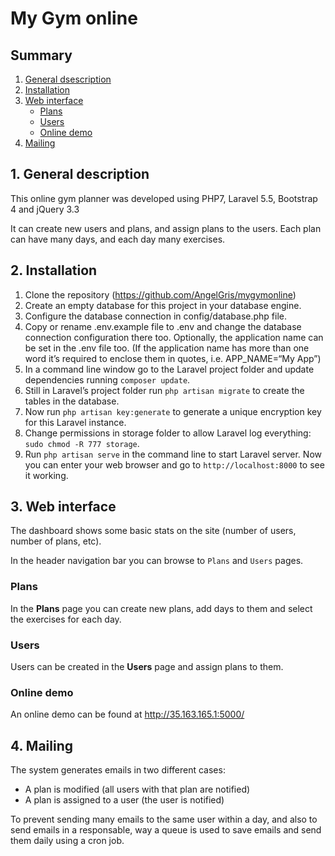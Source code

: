 # My Gym online

## Summary
1. [General dsescription](#generalDescription)
2. [Installation](#installation)
3. [Web interface](#webInterface)
    - [Plans](#webInterfacePlans)
    - [Users](#webInterfaceUsers)
    - [Online demo](#webInterfaceOnlineDemo)
4. [Mailing](#mailing)

<a name="generalDescription"></a>
## 1. General description
This online gym planner was developed using PHP7, Laravel 5.5, Bootstrap 4 and jQuery 3.3

It can create new users and plans, and assign plans to the users. Each plan can have many days, and each day many exercises.

<a name="installation"></a>
## 2. Installation
1. Clone the repository (https://github.com/AngelGris/mygymonline)
2. Create an empty database for this project in your database engine.
3. Configure the database connection in config/database.php file.
4. Copy or rename .env.example file to .env and change the database connection configuration there too. Optionally, the application name can be set in the .env file too. (If the application name has more than one word it’s required to enclose them in quotes, i.e. APP_NAME=“My App”)
5. In a command line window go to the Laravel project folder and update dependencies running `composer update`.
6. Still in Laravel’s project folder run `php artisan migrate` to create the tables in the database.
7. Now run `php artisan key:generate` to generate a unique encryption key for this Laravel instance.
8. Change permissions in storage folder to allow Laravel log everything: `sudo chmod -R 777 storage`.
9. Run `php artisan serve` in the command line to start Laravel server. Now you can enter your web browser and go to `http://localhost:8000` to see it working.

<a name="webInterface"></a>
## 3. Web interface
The dashboard shows some basic stats on the site (number of users, number of plans, etc).

In the header navigation bar you can browse to `Plans` and `Users` pages.

<a name="webInterfacePlans"></a>
### Plans
In the **Plans** page you can create new plans, add days to them and select the exercises for each day.

<a name="webInterfaceUsers"></a>
### Users
Users can be created in the **Users** page and assign plans to them.

<a name="webInterfaceOnlineDemo"></a>
### Online demo
An online demo can be found at http://35.163.165.1:5000/

<a name="mailing"></a>
## 4. Mailing
The system generates emails in two different cases:
- A plan is modified (all users with that plan are notified)
- A plan is assigned to a user (the user is notified)

To prevent sending many emails to the same user within a day, and also to send emails in a responsable, way a queue is used to save emails and send them daily using a cron job.

